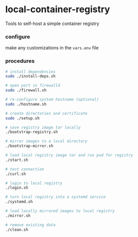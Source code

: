 # local-container-registry
Tools to self-host a simple container registry

### configure
make any customizations in the `vars.env` file

### procedures

```bash
# install dependencies
sudo ./install-deps.sh

# open port in firewalld
sudo ./firewall.sh

# re-configure system hostname (optional)
sudo ./hostname.sh

# create directories and certificate
sudo ./setup.sh

# save registry image tar locally
./bootstrap-registry.sh

# mirror images to a local directory
./bootstrap-mirror.sh

# load local registry image tar and run pod for registry
./start.sh

# test connection
./curl.sh

# login to local registry
./login.sh

# turn local registry into a systemd service
./systemd.sh

# load locally mirrored images to local registry
./mirror.sh

# remove existing data
./clean.sh
```
